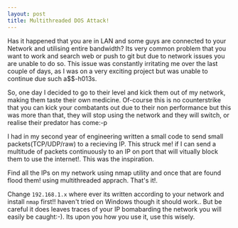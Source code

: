 ```yaml
---
layout: post
title: Multithreaded DOS Attack!
---
```


Has it happened that you are in LAN and some guys are connected to your Network and utilising entire bandwidth?
Its very common problem that you want to work and search web or push to git but due to network issues you are unable to do so. This issue was constantly irritating me over the last couple of days, as I was on a very exciting project but was unable to continue due such a$$-h013s. 

So, one day I decided to go to their level and kick them out of my network, making them taste their own medicine. Of-course this is no counterstrike that you can kick your combatants out due to their non performance but this was more than that, they will stop using the network and they will switch, or realise their predator has come:-p

I had in my second year of engineering written a small code to send small packets(TCP/UDP/raw) to a recieving IP. This struck me! if I can send a multitude of packets continuously to an IP on port that will vitually block them to use the internet!. This was the inspiration.

Find all the IPs on my network using nmap utility and once that are found flood them! using multithreaded apprach. That's it!.

<script src="https://gist.github.com/neerajvashistha/2ecde01011a42e05d804acce83674971.js"></script>


Change `192.168.1.x` where ever its written according to your network and install `nmap` first!! haven't tried on Windows though it should work.. But be careful it does leaves traces of your IP bomabarding the network you will easily be caught:-). Its upon you how you use it, use this wisely.
